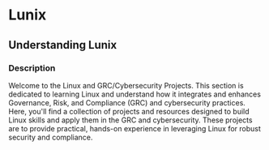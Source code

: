 # Lunix

<h2>Understanding Lunix</h2>

<h3>Description</h3>
Welcome to the Linux and GRC/Cybersecurity Projects. This section is dedicated to learning Linux and understand how it integrates and enhances Governance, Risk, and Compliance (GRC) and cybersecurity practices. Here, you'll find a collection of projects and resources designed to build Linux skills and apply them in the GRC and cybersecurity. These projects are to provide practical, hands-on experience in leveraging Linux for robust security and compliance.
